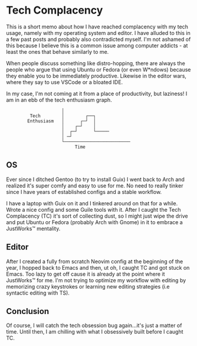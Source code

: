 # Tech Complacency
<!-- %TIMESTAMP=1725602135% -->

This is a short memo about how I have reached complacency with my tech
usage, namely with my operating system and editor. I have alluded to this in a
few past posts and probably also contradicted myself. I'm not ashamed of this
because I believe this is a common issue among computer addicts - at least the
ones that behave similarly to me.

When people discuss something like distro-hopping, there are always the people
who argue that using Ubuntu or Fedora (or even W*ndows) because they enable you
to be immediately productive. Likewise in the editor wars, where they say to use
VSCode or a bloated IDE. 

In my case, I'm not coming at it from a place of productivity, but laziness! I
am in an ebb of the tech enthusiasm graph.

                                                      
                                                      
                                                      
```                                                   
                     │                                
         Tech        │        ┌──┐                    
        Enthusiasm   │      ┌─┘  │                    
                     │    ┌─┘    │                    
                     │  ┌─┘      └─────               
                     │ ─┘                             
                     └─────────────────────────       
                          Time                        
```                                                   

## OS

Ever since I ditched Gentoo (to try to install Guix) I went back to Arch and
realized it's super comfy and easy to use for me. No need to really tinker since
I have years of established configs and a stable workflow.

I have a laptop with Guix on it and I tinkered around on that for a while. Wrote
a nice config and some Guile tools with it. After I caught the Tech Complacency
(TC) it's sort of collecting dust, so I might just wipe the drive and put Ubuntu
or Fedora (probably Arch with Gnome) in it to embrace a JustWorks™️ mentality.

## Editor

After I created a fully from scratch Neovim config at the beginning of the year,
I hopped back to Emacs and then, ut oh, I caught TC and got stuck on Emacs. Too
lazy to get off cause it is already at the point where it JustWorks™️ for me. I'm
not trying to optimize my workflow with editing by memorizing crazy keystrokes
or learning new editing strategies (i.e syntactic editing with TS).

## Conclusion

Of course, I will catch the tech obsession bug again...it's just a matter of
time. Until then, I am chilling with what I obsessively built before I caught
TC.
